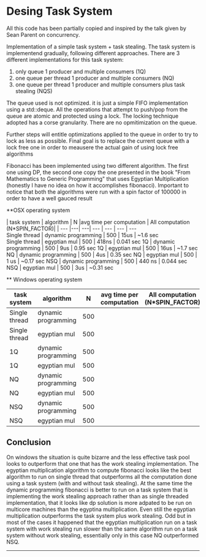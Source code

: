 Desing Task System   
===================

All this code has been partially copied and inspired by the talk given by Sean Parent on concurrency.

Implementation of a simple task system + task stealing. The task system is implementend gradually, following different approaches. 
There are 3 different implementations for this task system:
1. only queue 1 producer and multiple consumers (1Q)
2. one queue per thread 1 producer and multiple consumers (NQ)
3. one queue per thread 1 producer and multiple consumers plus task stealing (NQS)

The queue used is not optimized. it is just a simple FIFO implementation using a std::deque.
All the operations that attempt to push/pop from the queue are atomic and protected using a 
lock.
The locking technique adopted has a corse granularity. There are no opmitimization on the queue.

Further steps will entitle optimizations applied to the queue in order to try to lock as less as possible.
Final goal is to replace the current queue with a lock free one in order to meausere the actual gain of using lock free algorithms

Fibonacci has been implemented using two different algorithm. The first one using DP, the second one copy the one presented in the book "From Mathematics to Generic Programming" that uses Egyptian Multiplication (honestly I have no idea on how it accomplishes fibonacci). 
Important to notice that both the algorithms were run with a spin factor of 100000 in order to have a well gauced result

**OSX operating system

| task system   | algorithm | N |avg time per computation | All computation (N*SPIN_FACTOR)|
| --- |---| ---| --- |  --- |  ---   | ---      
Single thread   |    dynamic programming   |  500 |  15us  |  ~1.6   sec   
Single thread   |    egyptian mul          |  500 | 418ns  |  0.041  sec 
 1Q             |  dynamic programming     |  500 |  9us   |  0.95   sec
 1Q             |  egyptian mul            |  500 |  16us  |  ~1.7   sec    
 NQ             |  dynamic programming     |  500 |  4us   |  0.35   sec
 NQ             | egyptian mul             |  500 |  1 us  |  ~0.17  sec
 NSQ            | dynamic programming      |  500 | 440 ns |  0.044   sec 
 NSQ            | egyptian mul             |  500 | 3us    |  ~0.31   sec 
 


** Windows operating system

| task system   | algorithm | N |avg time per computation | All computation (N*SPIN_FACTOR)|
| ---           |   ---    | ---|    ---                  | ---   
Single thread   |    dynamic programming   |  500 |       |   
Single thread   |    egyptian mul          |  500 |       |         
1Q             |  dynamic programming     |  500 |        |  
1Q             |  egyptian mul            |  500 |        |
NQ             |  dynamic programming     |  500 |        |  
NQ             | egyptian mul             |  500 |        | 
NSQ            | dynamic programming      |  500 |        |     
NSQ            | egyptian mul             |  500 |        |   


Conclusion
-------------

On windows the situation is quite bizarre and the less effective task pool looks to outperform that one that has the work stealing implementation.
The egyptian multiplication algorithm to compute fibonacci looks like the best algorithm to run on single thread that outperforms all the computation done using a task system (with and without task stealing).
At the same time the dynamic programming fibonacci is better to run on a task system that is implementing the work stealing approach rather than as single threaded implementation, that it looks like dp solution is more adpated to be run on multicore machines than the egyptina multiplication.
Even still the egyptian multiplication outperforms the task system plus work stealing. Odd but in most of the cases it happened that the egyptian multiplication run on a task system with work stealing run slower than the same algorithm run on a task system without work stealing, essentially only in this case NQ outperformed NSQ.




----------


